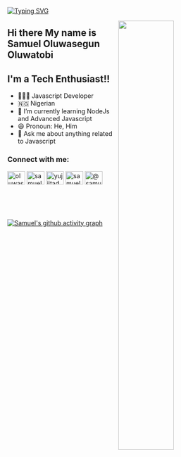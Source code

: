 [![Typing SVG](https://readme-typing-svg.herokuapp.com?color=F78FECFF&size=29&multiline=true&width=700&lines=Welcome+To+Samuel's+GitHub+Profile)](https://git.io/typing-svg)

<a href="#"><img width="50%" height="auto" align="right" src="https://media4.giphy.com/media/v1.Y2lkPTc5MGI3NjExeWl3ejJ3YWVpMTJhdXFyMGE1YmUyMncwZ3oyaGRlenA1eXhhcTBoeiZlcD12MV9pbnRlcm5hbF9naWZfYnlfaWQmY3Q9Zw/26tn33aiTi1jkl6H6/giphy.webp" /></a>



## Hi there My name is Samuel Oluwasegun Oluwatobi

## I'm a Tech Enthusiast!! </b>&nbsp;

- 👨🏿‍💻 Javascript Developer
- 🇳🇬 Nigerian
- 🌱 I’m currently learning NodeJs and Advanced Javascript
- 😄 Pronoun: He, Him
- 💬 Ask me about anything related to Javascript

<h3 align="left">Connect with me:</h3>
<p align="left">
<a href="https://dev.to/oluwaseg" target="blank"><img align="center" src="https://raw.githubusercontent.com/rahuldkjain/github-profile-readme-generator/master/src/images/icons/Social/devto.svg" alt="oluwaseg" height="30" width="40" /></a>
<a href="https://linkedin.com/in/samuel-oluwasegun-39ab37253" target="blank"><img align="center" src="https://raw.githubusercontent.com/rahuldkjain/github-profile-readme-generator/master/src/images/icons/Social/linked-in-alt.svg" alt="samuel-oluwasegun-39ab37253" height="30" width="40" /></a>
<a href="https://fb.com/yujiitadori.55" target="blank"><img align="center" src="https://raw.githubusercontent.com/rahuldkjain/github-profile-readme-generator/master/src/images/icons/Social/facebook.svg" alt="yujiitadori.55" height="30" width="40" /></a>
<a href="https://instagram.com/samuelos_tech" target="blank"><img align="center" src="https://raw.githubusercontent.com/rahuldkjain/github-profile-readme-generator/master/src/images/icons/Social/instagram.svg" alt="samuelos_tech" height="30" width="40" /></a>
<a href="https://medium.com/@samueloluwasegun999" target="blank"><img align="center" src="https://raw.githubusercontent.com/rahuldkjain/github-profile-readme-generator/master/src/images/icons/Social/medium.svg" alt="@samueloluwasegun999" height="30" width="40" /></a>
</p>

<br/>

<br/>

</td></table>

<br/>



[![Samuel's github activity graph](https://github-readme-activity-graph.vercel.app/graph?username=Oluwaseg&theme=react-dark&hide_border=true)](https://github.com/oluwaseg/github-readme-activity-graph)



